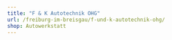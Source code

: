 ```yaml
---
title: "F & K Autotechnik OHG"
url: /freiburg-im-breisgau/f-und-k-autotechnik-ohg/
shop: Autowerkstatt
---
```

